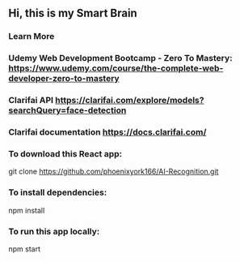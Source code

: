## Hi, this is my Smart Brain
### Learn More
### Udemy Web Development Bootcamp - Zero To Mastery: https://www.udemy.com/course/the-complete-web-developer-zero-to-mastery
### Clarifai API https://clarifai.com/explore/models?searchQuery=face-detection
### Clarifai documentation https://docs.clarifai.com/

### To download this React app:
git clone https://github.com/phoenixyork166/AI-Recognition.git

### To install dependencies:
npm install

### To run this app locally:
npm start

